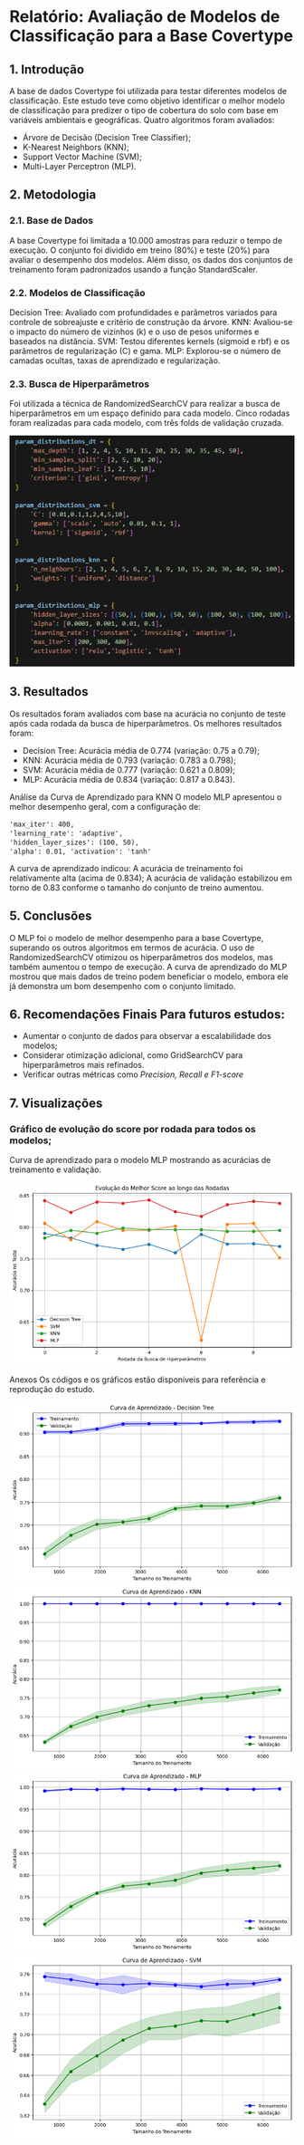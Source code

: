 # Relatório: Avaliação de Modelos de Classificação para a Base Covertype
## 1. Introdução 
A base de dados Covertype foi utilizada para testar diferentes modelos de classificação. Este estudo teve como objetivo identificar o melhor modelo de classificação para predizer o tipo de cobertura do solo com base em variáveis ambientais e geográficas. Quatro algoritmos foram avaliados:
- Árvore de Decisão (Decision Tree Classifier);
- K-Nearest Neighbors (KNN);
- Support Vector Machine (SVM);
- Multi-Layer Perceptron (MLP).
## 2. Metodologia
### 2.1. Base de Dados 
A base Covertype foi limitada a 10.000 amostras para reduzir o tempo de execução. O conjunto foi dividido em treino (80%) e teste (20%) para avaliar o desempenho dos modelos. Além disso, os dados dos conjuntos de treinamento foram padronizados usando a função StandardScaler.
### 2.2. Modelos de Classificação
Decision Tree: Avaliado com profundidades e parâmetros variados para controle de sobreajuste e critério de construção da árvore.
KNN: Avaliou-se o impacto do número de vizinhos (k) e o uso de pesos uniformes e baseados na distância.
SVM: Testou diferentes kernels (sigmoid e rbf) e os parâmetros de regularização (C) e gama.
MLP: Explorou-se o número de camadas ocultas, taxas de aprendizado e regularização.
### 2.3. Busca de Hiperparâmetros 
Foi utilizada a técnica de RandomizedSearchCV para realizar a busca de hiperparâmetros em um espaço definido para cada modelo. Cinco rodadas foram realizadas para cada modelo, com três folds de validação cruzada.

![hiperp](results/hiperp.png)

## 3. Resultados 
Os resultados foram avaliados com base na acurácia no conjunto de teste após cada rodada da busca de hiperparâmetros. Os melhores resultados foram:
- Decision Tree: Acurácia média de 0.774 (variação: 0.75 a 0.79);
- KNN: Acurácia média de 0.793 (variação: 0.783 a 0.798);
- SVM: Acurácia média de 0.777 (variação: 0.621 a 0.809);
- MLP: Acurácia média de 0.834 (variação: 0.817 a 0.843).

Análise da Curva de Aprendizado para KNN O modelo MLP apresentou o melhor desempenho geral, com a configuração de:
```
'max_iter': 400,
'learning_rate': 'adaptive',
'hidden_layer_sizes': (100, 50),
'alpha': 0.01, 'activation': 'tanh'
```
A curva de aprendizado indicou:
A acurácia de treinamento foi relativamente alta (acima de 0.834);
A acurácia de validação estabilizou em torno de 0.83 conforme o tamanho do conjunto de treino aumentou.

## 5. Conclusões 
O MLP foi o modelo de melhor desempenho para a base Covertype, superando os outros algoritmos em termos de acurácia. O uso de RandomizedSearchCV otimizou os hiperparâmetros dos modelos, mas também aumentou o tempo de execução. A curva de aprendizado do MLP mostrou que mais dados de treino podem beneficiar o modelo, embora ele já demonstra um bom desempenho com o conjunto limitado.

## 6. Recomendações Finais Para futuros estudos:
- Aumentar o conjunto de dados para observar a escalabilidade dos modelos;
- Considerar otimização adicional, como GridSearchCV para hiperparâmetros mais refinados.
- Verificar outras métricas como *Precision, Recall e F1-score*

## 7. Visualizações
### Gráfico de evolução do score por rodada para todos os modelos;

Curva de aprendizado para o modelo MLP mostrando as acurácias de treinamento e validação.

![models](results/models_test_acuracy.png)

Anexos Os códigos e os gráficos estão disponíveis para referência e reprodução do estudo.

![dt](results/dt_lc.png)
![dt](results/knn_lc.png)
![dt](results/mlp_lc.png)
![dt](results/svm_lc.png)

